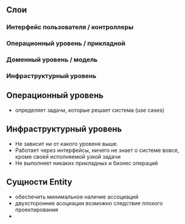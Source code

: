 ## Слои
### Интерфейс пользователя / контроллеры
### Операционный уровень / прикладной
### Доменный уровень / модель
### Инфраструктурный уровень


## Операционный уровень
* определяет задачи, которые решает система (use cases)

## Инфраструктурный уровень
* Не зависит ни от какого уровеня выше. 
* Работает через интерфейсы, ничего не знает о системе вовсе, кроме своей исполняемой узкой задачи
* Не выполняет никаких прикладных и бизнес операций

## Сущности Entity
* обеспечить минимальное наличие ассоциаций
* двухсторонние асоциации возможно следствие плохого проектирования
* 
